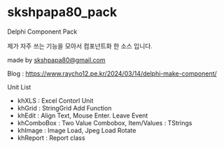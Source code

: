 # skshpapa80_pack

Delphi Component Pack

제가 자주 쓰는 기능을 모아서 컴포넌트화 한 소스 입니다. 

made by skshpapa80@gmail.com

Blog : https://www.raycho12.pe.kr/2024/03/14/delphi-make-component/

Unit List
- khXLS : Excel Contorl Unit
- khGrid : StringGrid Add Function
- khEdit : Align Text, Mouse Enter. Leave Event
- khComboBox : Two Value Combobox, Item/Values : TStrings
- khImage : Image Load, Jpeg Load Rotate 
- khReport : Report class
